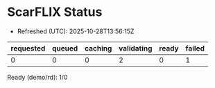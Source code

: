 ﻿# ScarFLIX Status

* Refreshed (UTC): 2025-10-28T13:56:15Z

| requested | queued | caching | validating | ready | failed |
|-----------|--------|---------|------------|-------|--------|
| 0 | 0 | 0 | 2 | 0 | 1 |

Ready (demo/rd): 1/0
